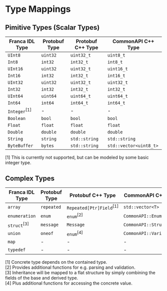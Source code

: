 # Type Mappings

## Pimitive Types (Scalar Types)

| Franca IDL Type | Protobuf Type | Protobuf C++ Type | CommonAPI C++ Type |
| --- | --- | --- | --- |
| `UInt8` | `uint32` | `uint32_t` | `uint8_t` |
| `Int8` | `int32` | `int32_t` | `int8_t` |
| `UInt16` | `uint32` | `uint32_t` | `uint16_t` |
| `Int16` | `int32` | `int32_t` | `int16_t` |
| `UInt32` | `uint32` | `uint32_t` | `uint32_t` |
| `Int32` | `int32` | `int32_t` | `int32_t` |
| `UInt64` | `uint64` | `uint64_t` | `uint64_t` |
| `Int64` | `int64` | `int64_t` | `int64_t` |
| `Integer`<sup>[1]</sup> | - | - | - |
| `Boolean` | `bool` | `bool` | `bool` |
| `Float` | `float` | `float` | `float` |
| `Double` | `double` | `double` | `double` |
| `String` | `string` | `std::string` | `std::string` |
| `ByteBuffer` | `bytes` | `std::string` | `std::vector<uint8_t>` |

[1] This is currently not supported, but can be modeled by some basic integer type.

## Complex Types

| Franca IDL Type | Protobuf Type | Protobuf C++ Type | CommonAPI C++ Type |
| --- | --- | --- | --- |
| `array` | `repeated` | `Repeated[Ptr]Field`<sup>[1]</sup> | `std::vector<T>` |
| `enumeration` | `enum` | `enum`<sup>[2]</sup> | `CommonAPI::Enumeration` |
| `struct`<sup>[3]</sup> | `message` | `Message` | `CommonAPI::Struct` |
| `union` | `oneof` | `enum`<sup>[4]</sup> | `CommonAPI::Variant` |
| `map` | - | - | - |
| `typedef` | - | - | - |

[1] Concrete type depends on the contained type. \
[2] Provides additional functions for e.g. parsing and validation. \
[3] Inheritance will be mapped to a flat structure by simply combining the fields of the base and derived type. \
[4] Plus additional functions for accessing the concrete value.